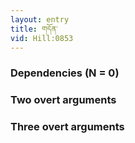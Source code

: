 ```yaml
---
layout: entry
title: གདོན་
vid: Hill:0853
---
```

### Dependencies (N = 0)


### Two overt arguments


### Three overt arguments
